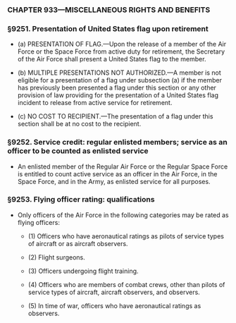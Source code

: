 ### **CHAPTER 933—MISCELLANEOUS RIGHTS AND BENEFITS**

### §9251. Presentation of United States flag upon retirement
* (a) PRESENTATION OF FLAG.—Upon the release of a member of the Air Force or the Space Force from active duty for retirement, the Secretary of the Air Force shall present a United States flag to the member.

* (b) MULTIPLE PRESENTATIONS NOT AUTHORIZED.—A member is not eligible for a presentation of a flag under subsection (a) if the member has previously been presented a flag under this section or any other provision of law providing for the presentation of a United States flag incident to release from active service for retirement.

* (c) NO COST TO RECIPIENT.—The presentation of a flag under this section shall be at no cost to the recipient.

### §9252. Service credit: regular enlisted members; service as an officer to be counted as enlisted service
* An enlisted member of the Regular Air Force or the Regular Space Force is entitled to count active service as an officer in the Air Force, in the Space Force, and in the Army, as enlisted service for all purposes.

### §9253. Flying officer rating: qualifications
* Only officers of the Air Force in the following categories may be rated as flying officers:

  * (1) Officers who have aeronautical ratings as pilots of service types of aircraft or as aircraft observers.

  * (2) Flight surgeons.

  * (3) Officers undergoing flight training.

  * (4) Officers who are members of combat crews, other than pilots of service types of aircraft, aircraft observers, and observers.

  * (5) In time of war, officers who have aeronautical ratings as observers.